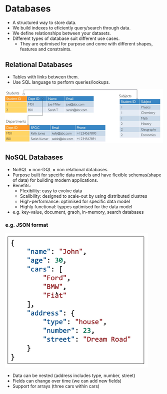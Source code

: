 # Databases

- A structured way to store data.
- We build indexes to eficiently query/search through data.
- We define relationships between your datasets.
- Different types of database suit different use cases.
  - They are optimised for purpose and come with different shapes, features and constraints.

## Relational Databases

- Tables with links between them.
- Use SQL language to perform queries/lookups.

![](../Images/da.png)

## NoSQL Databases

- NoSQL = non-DQL = non relational databases.
- Purpose built for specific data models and have flexible schemas(shape of data) for building modern applications.
- Benefits:
  - Flexibility: easy to evolve data
  - Scalibility: designed to scale-out by using distributed clustres
  - High-performance: optimised for specific data model
  - Highly functional: typpes optimised for the data model
- e.g. key-value, document, graoh, in-memory, search databases

### e.g. JSON format

![](../Images/j.png)

- Data can be nested (address includes type, number, street)
- Fields can change over time (we can add new fields)
- Support for arrays (three cars within cars)
